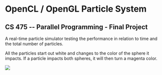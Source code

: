 # OpenCL / OpenGL Particle System
## CS 475 -- Parallel Programming - Final Project

A real-time particle simulator testing the performance in relation to time and the total number of particles.

All the particles start out white and changes to the color of the sphere it impacts. If a particle impacts both spheres, it will then turn a magenta color.

![](https://gfycat.com/recklessglamorousalaskanmalamute)

